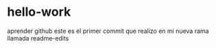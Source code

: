 # hello-work
aprender github
este es el primer commit que realizo
en mi nueva rama
llamada readme-edits
